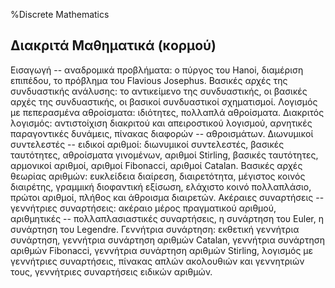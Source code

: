 %Discrete Mathematics

## Διακριτά Μαθηματικά (κορμού)

Εισαγωγή -- αναδρομικά προβλήματα: ο πύργος του Hanoi, διαμέριση επιπέδου, το πρόβλημα του Flavious Josephus. Βασικές αρχές της συνδυαστικής ανάλυσης: το αντικείμενο της συνδυαστικής, οι βασικές αρχές της συνδυαστικής, οι βασικοί συνδυαστικοί σχηματισμοί. Λογισμός με πεπερασμένα αθροίσματα: ιδιότητες, πολλαπλά αθροίσματα. Διακριτός λογισμός: αντιστοίχιση διακριτού και απειροστικού λογισμού, αρνητικές παραγοντικές δυνάμεις, πίνακας διαφορών -- αθροισμάτων. Διωνυμικοί συντελεστές -- ειδικοί αριθμοί: διωνυμικοί συντελεστές, βασικές ταυτότητες, αθροίσματα γινομένων, αριθμοί Stirling, βασικές ταυτότητες, αρμονικοί αριθμοί, αριθμοί Fibonacci, αριθμοί Catalan. Βασικές αρχές θεωρίας αριθμών: ευκλείδεια διαίρεση, διαιρετότητα, μέγιστος κοινός διαιρέτης, γραμμική διοφαντική εξίσωση, ελάχιστο κοινό πολλαπλάσιο, πρώτοι αριθμοί, πλήθος και άθροισμα διαιρετών. Ακέραιες συναρτήσεις -- γεννήτριες συναρτήσεις: ακέραιο μέρος πραγματικού αριθμού, αριθμητικές -- πολλαπλασιαστικές συναρτήσεις, η συνάρτηση του Euler, η συνάρτηση του Legendre. Γεννήτρια συνάρτηση: εκθετική γεννήτρια συνάρτηση, γεννήτρια συνάρτηση αριθμών Catalan, γεννήτρια συνάρτηση αριθμών Fibonacci, γεννήτρια συνάρτηση αριθμών Stirling, λογισμός με γεννήτριες συναρτήσεις, πίνακας απλών ακολουθιών και γεννητριών τους, γεννήτριες συναρτήσεις ειδικών αριθμών.